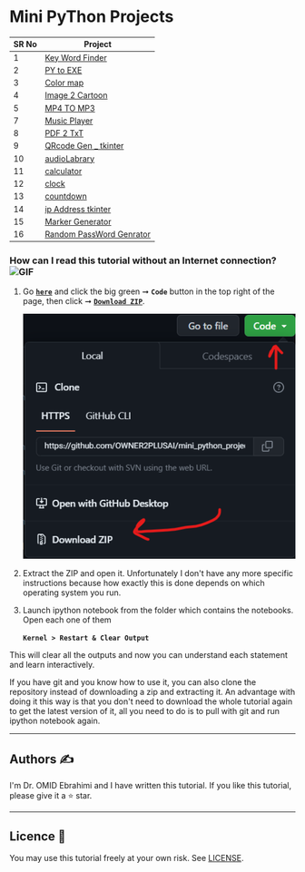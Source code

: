 # Mini PyThon Projects

SR No   | Project 
--- | --- 
1 | [Key Word Finder](https://github.com/OWNER2PLUSAI/mini_python_projects/tree/main/Keyword_finder) 
2 | [PY to EXE](https://github.com/OWNER2PLUSAI/mini_python_projects/tree/main/.py%20to%20.exre) 
3 | [Color map](https://github.com/OWNER2PLUSAI/mini_python_projects/tree/main/Color%20map) 
4 | [Image 2 Cartoon](https://github.com/OWNER2PLUSAI/mini_python_projects/tree/main/Image2Cartoon) 
5 | [MP4 TO MP3](https://github.com/OWNER2PLUSAI/mini_python_projects/tree/main/MP4%20TO%20MP3) 
7 | [Music Player](https://github.com/OWNER2PLUSAI/mini_python_projects/tree/main/Musicplayer) 
8 | [PDF 2 TxT](https://github.com/OWNER2PLUSAI/mini_python_projects/tree/main/PDF%202%20TxT) 
9 | [QRcode Gen _ tkinter](https://github.com/OWNER2PLUSAI/mini_python_projects/tree/main/QRcode%20Gen%20_%20tkinter) 
10 | [audioLabrary](https://github.com/OWNER2PLUSAI/mini_python_projects/tree/main/audioLabrary) 
11 | [calculator](https://github.com/OWNER2PLUSAI/mini_python_projects/tree/main/calculator) 
12 | [clock](https://github.com/OWNER2PLUSAI/mini_python_projects/tree/main/clock) 
13 | [countdown](https://github.com/OWNER2PLUSAI/mini_python_projects/tree/main/countdown) 
14| [ip Address tkinter](https://github.com/OWNER2PLUSAI/mini_python_projects/tree/main/ip%20Address%20tkinter) 
15| [Marker Generator](https://github.com/OWNER2PLUSAI/mini_python_projects/tree/main/Marker_generator) 
16| [Random PassWord Genrator](https://github.com/OWNER2PLUSAI/mini_python_projects/tree/main/Random%20PassWord) 



### How can I read this tutorial without an Internet connection? <img alt="GIF" src="https://github.com/TheDudeThatCode/TheDudeThatCode/blob/master/Assets/hmm.gif" width="20" />

1. Go [**`here`**](https://github.com/OWNER2PLUSAI/mini_python_projects) and click the big green ➞ **`Code`** button in the top right of the page, then click ➞ [**`Download ZIP`**](https://github.com/OWNER2PLUSAI/mini_python_projects/archive/refs/heads/main.zip).

    ![Download ZIP](Src/Code.png)

2. Extract the ZIP and open it. Unfortunately I don't have any more specific instructions because how exactly this is done depends on which operating system you run.
    
3. Launch ipython notebook from the folder which contains the notebooks. Open each one of them
  
    **`Kernel > Restart & Clear Output`**
    
This will clear all the outputs and now you can understand each statement and learn interactively.

If you have git and you know how to use it, you can also clone the repository instead of downloading a zip and extracting it. An advantage with doing it this way is that you don't need to download the whole tutorial again to get the latest version of it, all you need to do is to pull with git and run ipython notebook again.

---

## Authors ✍️

I'm Dr. OMID Ebrahimi and I have written this tutorial.
If you like this tutorial, please give it a ⭐ star.

---

## Licence 📜

You may use this tutorial freely at your own risk. See [LICENSE](./LICENSE).
